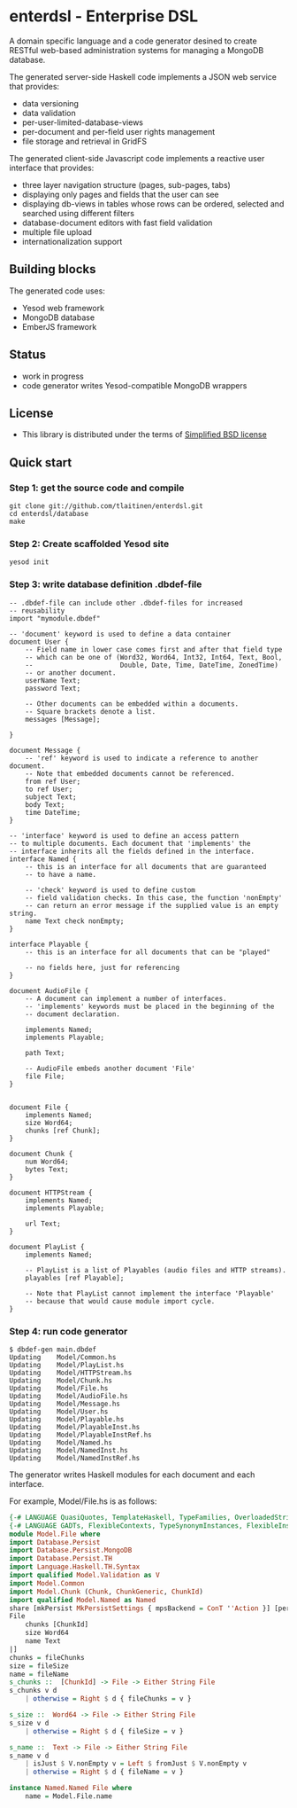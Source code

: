 # enterdsl - Enterprise DSL

A domain specific language and a code generator desined to create RESTful
web-based administration systems for managing a MongoDB database. 

The generated server-side Haskell code implements a JSON web service that provides:
 * data versioning
 * data validation
 * per-user-limited-database-views
 * per-document and per-field user rights management
 * file storage and retrieval in GridFS

The generated client-side Javascript code implements a reactive user interface that provides:
 * three layer navigation structure (pages, sub-pages, tabs)
 * displaying only pages and fields that the user can see
 * displaying db-views in tables whose rows can be ordered, selected and searched using different filters
 * database-document editors with fast field validation
 * multiple file upload
 * internationalization support

## Building blocks
The generated code uses:
 * Yesod web framework
 * MongoDB database
 * EmberJS framework

## Status
 * work in progress
 * code generator writes Yesod-compatible MongoDB wrappers

## License
 * This library is distributed under the terms of [Simplified BSD license](enterdsl/blob/master/LICENSE)

## Quick start

### Step 1: get the source code and compile

    git clone git://github.com/tlaitinen/enterdsl.git
    cd enterdsl/database
    make

### Step 2: Create scaffolded Yesod site

    yesod init

### Step 3: write database definition .dbdef-file

    -- .dbdef-file can include other .dbdef-files for increased 
    -- reusability
    import "mymodule.dbdef"     

    -- 'document' keyword is used to define a data container
    document User {
        -- Field name in lower case comes first and after that field type
        -- which can be one of (Word32, Word64, Int32, Int64, Text, Bool,
        --                      Double, Date, Time, DateTime, ZonedTime)
        -- or another document.
        userName Text;
        password Text;

        -- Other documents can be embedded within a documents.
        -- Square brackets denote a list.
        messages [Message];

    }

    document Message {
        -- 'ref' keyword is used to indicate a reference to another document.
        -- Note that embedded documents cannot be referenced.
        from ref User;
        to ref User;
        subject Text;
        body Text;
        time DateTime;
    }

    -- 'interface' keyword is used to define an access pattern 
    -- to multiple documents. Each document that 'implements' the
    -- interface inherits all the fields defined in the interface.
    interface Named {
        -- this is an interface for all documents that are guaranteed
        -- to have a name. 
        
        -- 'check' keyword is used to define custom
        -- field validation checks. In this case, the function 'nonEmpty'
        -- can return an error message if the supplied value is an empty string.
        name Text check nonEmpty;
    }

    interface Playable {
        -- this is an interface for all documents that can be "played"

        -- no fields here, just for referencing
    }

    document AudioFile {
        -- A document can implement a number of interfaces.
        -- 'implements' keywords must be placed in the beginning of the
        -- document declaration.

        implements Named;
        implements Playable;

        path Text;

        -- AudioFile embeds another document 'File'
        file File;
    }


    document File {
        implements Named;
        size Word64;
        chunks [ref Chunk];
    }

    document Chunk {
        num Word64;
        bytes Text;
    }

    document HTTPStream {
        implements Named;
        implements Playable;

        url Text;
    }

    document PlayList {
        implements Named;

        -- PlayList is a list of Playables (audio files and HTTP streams).
        playables [ref Playable];

        -- Note that PlayList cannot implement the interface 'Playable'
        -- because that would cause module import cycle.
    }

### Step 4: run code generator

    $ dbdef-gen main.dbdef
    Updating    Model/Common.hs
    Updating    Model/PlayList.hs
    Updating    Model/HTTPStream.hs
    Updating    Model/Chunk.hs
    Updating    Model/File.hs
    Updating    Model/AudioFile.hs
    Updating    Model/Message.hs
    Updating    Model/User.hs
    Updating    Model/Playable.hs
    Updating    Model/PlayableInst.hs
    Updating    Model/PlayableInstRef.hs
    Updating    Model/Named.hs
    Updating    Model/NamedInst.hs
    Updating    Model/NamedInstRef.hs

The generator writes Haskell modules for each document and each interface.

For example, Model/File.hs is as follows:
```haskell
{-# LANGUAGE QuasiQuotes, TemplateHaskell, TypeFamilies, OverloadedStrings #-}
{-# LANGUAGE GADTs, FlexibleContexts, TypeSynonymInstances, FlexibleInstances #-}
module Model.File where 
import Database.Persist
import Database.Persist.MongoDB
import Database.Persist.TH
import Language.Haskell.TH.Syntax
import qualified Model.Validation as V
import Model.Common
import Model.Chunk (Chunk, ChunkGeneric, ChunkId)
import qualified Model.Named as Named
share [mkPersist MkPersistSettings { mpsBackend = ConT ''Action }] [persist|
File
    chunks [ChunkId] 
    size Word64 
    name Text 
|]
chunks = fileChunks
size = fileSize
name = fileName
s_chunks ::  [ChunkId] -> File -> Either String File
s_chunks v d 
    | otherwise = Right $ d { fileChunks = v } 

s_size ::  Word64 -> File -> Either String File
s_size v d 
    | otherwise = Right $ d { fileSize = v } 

s_name ::  Text -> File -> Either String File
s_name v d 
    | isJust $ V.nonEmpty v = Left $ fromJust $ V.nonEmpty v
    | otherwise = Right $ d { fileName = v } 

instance Named.Named File where
    name = Model.File.name
```        
